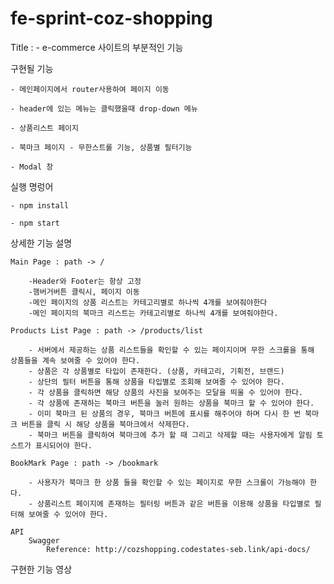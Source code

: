 # fe-sprint-coz-shopping
Title : 
    - e-commerce 사이트의 부분적인 기능

구현될 기능 
    
    - 메인페이지에서 router사용하여 페이지 이동
    
    - header에 있는 메뉴는 클릭했을때 drop-down 메뉴
    
    - 상품리스트 페이지 
    
    - 북마크 페이지 - 무한스트롤 기능, 상품별 필터기능 

    - Modal 창

실행 명렁어

    - npm install 

    - npm start

상세한 기능 설명

    Main Page : path -> /
    
        -Header와 Footer는 항상 고정
        -햄버거버튼 클릭시, 페이지 이동
        -메인 페이지의 상품 리스트는 카테고리별로 하나씩 4개를 보여줘야한다
        -메인 페이지의 북마크 리스트는 카테고리별로 하나씩 4개를 보여줘야한다.

    Products List Page : path -> /products/list
    
        - 서버에서 제공하는 상품 리스트들을 확인할 수 있는 페이지이며 무한 스크롤을 통해 상품들을 계속 보여줄 수 있어야 한다.
        - 상품은 각 상품별로 타입이 존재한다. (상품, 카테고리, 기획전, 브랜드)
        - 상단의 필터 버튼을 통해 상품을 타입별로 조회해 보여줄 수 있어야 한다.
        - 각 상품을 클릭하면 해당 상품의 사진을 보여주는 모달을 띄울 수 있어야 한다.
        - 각 상품에 존재하는 북마크 버튼을 눌러 원하는 상품을 북마크 할 수 있어야 한다.
        - 이미 북마크 된 상품의 경우, 북마크 버튼에 표시를 해주어야 하며 다시 한 번 북마크 버튼을 클릭 시 해당 상품을 북마크에서 삭제한다.
        - 북마크 버튼을 클릭하여 북마크에 추가 할 때 그리고 삭제할 때는 사용자에게 알림 토스트가 표시되어야 한다.

    BookMark Page : path -> /bookmark

        - 사용자가 북마크 한 상품 들을 확인할 수 있는 페이지로 무한 스크롤이 가능해야 한다.
        - 상품리스트 페이지에 존재하는 필터링 버튼과 같은 버튼을 이용해 상품을 타입별로 필터해 보여줄 수 있어야 한다.

    API 
        Swagger
            Reference: http://cozshopping.codestates-seb.link/api-docs/ 

구현한 기능 영상

    






    






